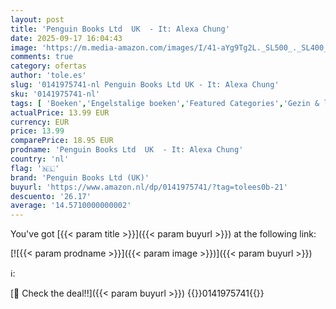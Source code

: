 ```yaml
---
layout: post
title: 'Penguin Books Ltd  UK  - It: Alexa Chung'
date: 2025-09-17 16:04:43
image: 'https://m.media-amazon.com/images/I/41-aYg9Tg2L._SL500_._SL400_.jpg'
comments: true
category: ofertas
author: 'tole.es'
slug: '0141975741-nl Penguin Books Ltd UK - It: Alexa Chung'
sku: '0141975741-nl'
tags: [ 'Boeken','Engelstalige boeken','Featured Categories','Gezin & lifestyle','Hobbys, kunstnijverheid & huis','Humor & entertainment','Kunst & fotografie','Modegeschiedenis','Modeontwerp','Ontwerp','Politiek, filosofie & sociale wetenschappen','Referentie voor sociologie','Sociale wetenschappen','Sociologie','Textiel & kostuum','Zelfhulp','penguin books ltd (uk)','🇳🇱', ]
actualPrice: 13.99 EUR
currency: EUR
price: 13.99
comparePrice: 18.95 EUR
prodname: 'Penguin Books Ltd  UK  - It: Alexa Chung'
country: 'nl'
flag: '🇳🇱'
brand: 'Penguin Books Ltd (UK)'
buyurl: 'https://www.amazon.nl/dp/0141975741/?tag=tolees0b-21'
descuento: '26.17'
average: '14.5710000000002'
---
```


You've got [{{< param title >}}]({{< param buyurl >}}) at the following link:

[![{{< param prodname >}}]({{< param image >}})]({{< param buyurl >}})

ℹ️:


[🛒 Check the deal!!]({{< param buyurl >}})
{{<world>}}0141975741{{</world>}}
